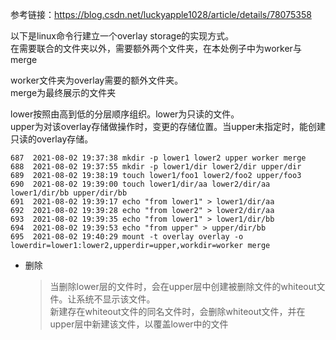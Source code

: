 参考链接：https://blog.csdn.net/luckyapple1028/article/details/78075358  

以下是linux命令行建立一个overlay storage的实现方式。  
在需要联合的文件夹以外，需要额外两个文件夹，在本处例子中为worker与merge  

worker文件夹为overlay需要的额外文件夹。  
merge为最终展示的文件夹

lower按照由高到低的分层顺序组织。lower为只读的文件。  
upper为对该overlay存储做操作时，变更的存储位置。当upper未指定时，能创建只读的overlay存储。  


```text
687  2021-08-02 19:37:38 mkdir -p lower1 lower2 upper worker merge
688  2021-08-02 19:37:55 mkdir -p lower1/dir lower2/dir upper/dir
689  2021-08-02 19:38:19 touch lower1/foo1 lower2/foo2 upper/foo3
690  2021-08-02 19:39:00 touch lower1/dir/aa lower2/dir/aa lower1/dir/bb upper/dir/bb
691  2021-08-02 19:39:17 echo "from lower1" > lower1/dir/aa
692  2021-08-02 19:39:28 echo "from lower2" > lower2/dir/aa
693  2021-08-02 19:39:35 echo "from lower1" > lower1/dir/bb
694  2021-08-02 19:39:53 echo "from upper" > upper/dir/bb
695  2021-08-02 19:40:29 mount -t overlay overlay -o lowerdir=lower1:lower2,upperdir=upper,workdir=worker merge
```

+ 删除  
  > 当删除lower层的文件时，会在upper层中创建被删除文件的whiteout文件。让系统不显示该文件。  
  > 新建存在whiteout文件的同名文件时，会删除whiteout文件，并在upper层中新建该文件，以覆盖lower中的文件